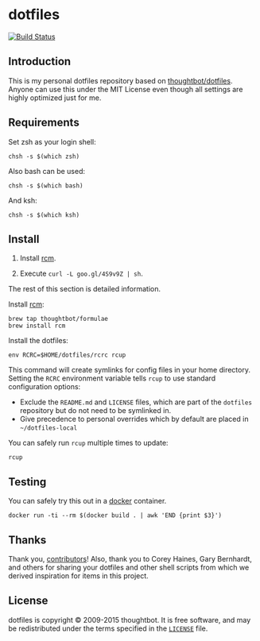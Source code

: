 dotfiles
========

[![Build Status](https://travis-ci.org/manicmaniac/dotfiles.svg?branch=master)](https://travis-ci.org/manicmaniac/dotfiles)

Introduction
------------

This is my personal dotfiles repository based on [thoughtbot/dotfiles](https://github.com/thoughtbot/dotfiles).
Anyone can use this under the MIT License even though all settings are highly optimized just for me.

Requirements
------------

Set zsh as your login shell:

    chsh -s $(which zsh)

Also bash can be used:

    chsh -s $(which bash)

And ksh:

    chsh -s $(which ksh)

Install
-------

1. Install [rcm](https://github.com/thoughtbot/rcm).

2. Execute `curl -L goo.gl/4S9v9Z | sh`.

The rest of this section is detailed information.

Install [rcm](https://github.com/thoughtbot/rcm):

    brew tap thoughtbot/formulae
    brew install rcm

Install the dotfiles:

    env RCRC=$HOME/dotfiles/rcrc rcup

This command will create symlinks for config files in your home directory.
Setting the `RCRC` environment variable tells `rcup` to use standard
configuration options:

* Exclude the `README.md` and `LICENSE` files, which are part of
  the `dotfiles` repository but do not need to be symlinked in.
* Give precedence to personal overrides which by default are placed in
  `~/dotfiles-local`

You can safely run `rcup` multiple times to update:

    rcup

Testing
-------

You can safely try this out in a [docker](https://www.docker.com/) container.

    docker run -ti --rm $(docker build . | awk 'END {print $3}')

Thanks
------

Thank you, [contributors](https://github.com/thoughtbot/dotfiles/contributors)!
Also, thank you to Corey Haines, Gary Bernhardt, and others for sharing your
dotfiles and other shell scripts from which we derived inspiration for items
in this project.

License
-------

dotfiles is copyright © 2009-2015 thoughtbot. It is free software, and may be
redistributed under the terms specified in the [`LICENSE`] file.

[`LICENSE`]: /LICENSE

